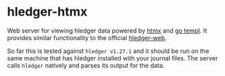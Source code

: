 # hledger-htmx
Web server for viewing hledger data powered by [htmx](https://htmx.org) and [go templ](https://templ.guide/). It provides similar functionality to the official [hledger-web](https://hledger.org/1.27/hledger-web.html).

So far this is tested against `hledger v1.27.1` and it should be run on the same machine that has hledger installed with your journal files. The server calls `hledger` natively and parses its output for the data.
